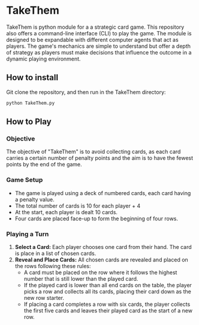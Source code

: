 # TakeThem

TakeThem is python module for a a strategic card game. This repository also offers a command-line interface (CLI) to play the game. The module is designed to be expandable with different computer agents that act as players. The game's mechanics are simple to understand but offer a depth of strategy as players must make decisions that influence the outcome in a dynamic playing environment.

## How to install
Git clone the repository, and then run in the TakeThem directory:

```bash
python TakeThem.py
```

## How to Play

### Objective

The objective of "TakeThem" is to avoid collecting cards, as each card carries a certain number of penalty points and the aim is to have the fewest points by the end of the game.

### Game Setup

- The game is played using a deck of numbered cards, each card having a penalty value.
- The total number of cards is 10 for each player + 4
- At the start, each player is dealt 10 cards.
- Four cards are placed face-up to form the beginning of four rows.

### Playing a Turn

1. **Select a Card:** Each player chooses one card from their hand. The card is place in a list of chosen cards.
2. **Reveal and Place Cards:** All chosen cards are revealed and placed on the rows following these rules:
   - A card must be placed on the row where it follows the highest number that is still lower than the played card.
   - If the played card is lower than all end cards on the table, the player picks a row and collects all its cards, placing their card down as the new row starter.
   - If placing a card completes a row with six cards, the player collects the first five cards and leaves their played card as the start of a new row.


